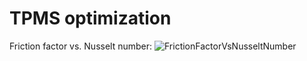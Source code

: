 # TPMS optimization
Friction factor vs. Nusselt number:
![FrictionFactorVsNusseltNumber](f_vs_Nu.png)
